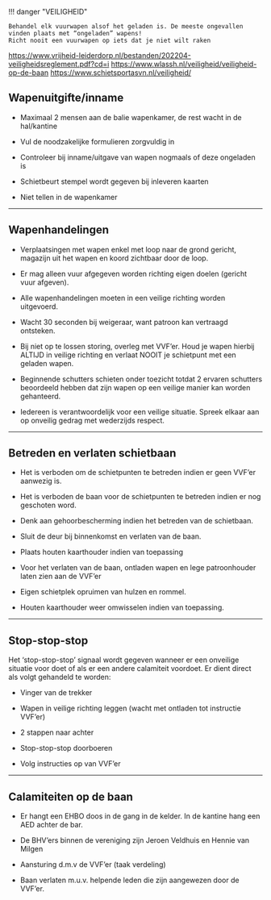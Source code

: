 
!!! danger "VEILIGHEID"

    Behandel elk vuurwapen alsof het geladen is. De meeste ongevallen vinden plaats met “ongeladen” wapens! 
    Richt nooit een vuurwapen op iets dat je niet wilt raken

https://www.vrijheid-leiderdorp.nl/bestanden/202204-veiligheidsreglement.pdf?cd=i
https://www.wlassh.nl/veiligheid/veiligheid-op-de-baan
https://www.schietsportasvn.nl/veiligheid/

## Wapenuitgifte/inname

- Maximaal 2 mensen aan de balie wapenkamer, de rest wacht in de hal/kantine

- Vul de noodzakelijke formulieren zorgvuldig in

- Controleer bij inname/uitgave van wapen nogmaals of deze ongeladen is

- Schietbeurt stempel wordt gegeven bij inleveren kaarten

- Niet tellen in de wapenkamer

---

## Wapenhandelingen

- Verplaatsingen met wapen enkel met loop naar de grond gericht, magazijn uit het wapen en koord zichtbaar door de loop.

- Er mag alleen vuur afgegeven worden richting eigen doelen (gericht vuur afgeven).

- Alle wapenhandelingen moeten in een veilige richting worden uitgevoerd.

- Wacht 30 seconden bij weigeraar, want patroon kan vertraagd ontsteken.

- Bij niet op te lossen storing, overleg met VVF’er. Houd je wapen hierbij ALTIJD in veilige richting en verlaat NOOIT je schietpunt met een geladen wapen.

- Beginnende schutters schieten onder toezicht totdat 2 ervaren schutters beoordeeld hebben dat zijn wapen op een veilige manier kan worden gehanteerd.

- Iedereen is verantwoordelijk voor een veilige situatie. Spreek elkaar aan op onveilig gedrag met wederzijds respect.

---

## Betreden en verlaten schietbaan

- Het is verboden om de schietpunten te betreden indien er geen VVF’er aanwezig is.

- Het is verboden de baan voor de schietpunten te betreden indien er nog geschoten word.

- Denk aan gehoorbescherming indien het betreden van de schietbaan.

- Sluit de deur bij binnenkomst en verlaten van de baan.

- Plaats houten kaarthouder indien van toepassing

- Voor het verlaten van de baan, ontladen wapen en lege patroonhouder laten zien aan de VVF’er

- Eigen schietplek opruimen van hulzen en rommel.

- Houten kaarthouder weer omwisselen indien van toepassing.

---

## Stop-stop-stop

Het ‘stop-stop-stop’ signaal wordt gegeven wanneer er een onveilige situatie voor doet of als er een andere calamiteit voordoet. Er dient direct als volgt gehandeld te worden:

- Vinger van de trekker

- Wapen in veilige richting leggen (wacht met ontladen tot instructie VVF’er)

- 2 stappen naar achter

- Stop-stop-stop doorboeren

- Volg instructies op van VVF’er

---

## Calamiteiten op de baan

- Er hangt een EHBO doos in de gang in de kelder. In de kantine hang een AED achter de bar.

- De BHV’ers binnen de vereniging zijn Jeroen Veldhuis en Hennie van Milgen

- Aansturing d.m.v de VVF’er (taak verdeling)

- Baan verlaten m.u.v. helpende leden die zijn aangewezen door de VVF’er.